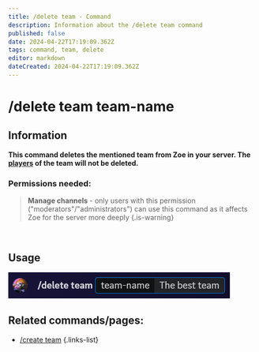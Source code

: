 ```yaml
---
title: /delete team - Command
description: Information about the /delete team command
published: false
date: 2024-04-22T17:19:09.362Z
tags: command, team, delete
editor: markdown
dateCreated: 2024-04-22T17:19:09.362Z
---
```


# /delete team team-name

## Information
**This command deletes the mentioned team from Zoe in your server. The [players](/en/terms/player) of the team will not be deleted.**
<br>

### Permissions needed:
>**Manage channels** - only users with this permission ("moderators"/"administrators") can use this command as it affects Zoe for the server more deeply {.is-warning}

<br>

## Usage
![](/en_/en_delete_team.png)
<br>

## Related commands/pages:

- [/create team](/en/commands/create/team/)
{.links-list}